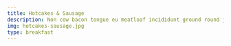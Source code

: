 ```yaml
---
title: Hotcakes & Sausage
description: Non cow bacon tongue eu meatloaf incididunt ground round jowl ut consequat. Salami magna ipsum porchetta frankfurter, pariatur in fugiat laborum ex. Tail dolore swine.
img: hotcakes-sausage.jpg
type: breakfast
---
```


